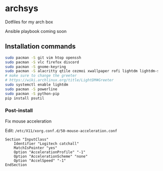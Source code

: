 # archsys

Dotfiles for my arch box

Ansible playbook coming soon

## Installation commands

```bash
sudo pacman -S git vim htop openssh
sudo pacman -S vlc firefox discord
sudo pacman -S gnome-keyring
sudo pacman -S alacritty qtile cezmoi xwallpaper rofi lightdm lightdm-slick-greeter picom xclip
# make sure to change the greeter
# https://wiki.archlinux.org/title/LightDM#Greeter
sudo systemctl enable lightdm
sudo pacman -S powerline
sudo pacman -S python-pip
pip install psutil
``` 

### Post-install

Fix mouse acceleration

Edit: `/etc/X11/xorg.conf.d/50-mouse-acceleration.conf`

```
Section "InputClass"
    Identifier "Logitech catchall"
    MatchIsPointer "yes"
    Option "AccelerationProfile" "-1"
    Option "AccelerationScheme" "none"
    Option "AccelSpeed" "-1"
EndSection
```

